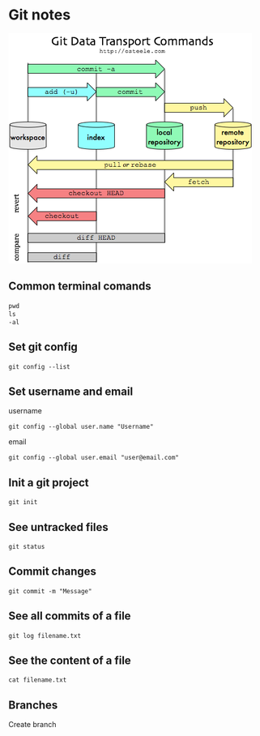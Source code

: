 # Git notes

![git-stages-image](https://raw.githubusercontent.com/solisjoaquin/git-github-notes/main/git.png)

## Common terminal comands

```
pwd 
ls 
-al
```
## Set git config
```
git config --list
```
## Set username and email

username
```
git config --global user.name "Username"
```
email
```
git config --global user.email "user@email.com"
```

## Init a git project

```
git init
```
## See untracked files

```
git status
```

## Commit changes
```
git commit -m "Message"
```

## See all commits of a file 

```
git log filename.txt
```

## See the content of a file
```
cat filename.txt
```
## Branches

Create branch
```

```
